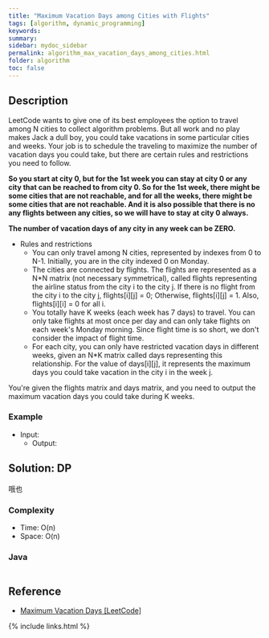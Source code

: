 ```yaml
---
title: "Maximum Vacation Days among Cities with Flights"
tags: [algorithm, dynamic_programming]
keywords:
summary:
sidebar: mydoc_sidebar
permalink: algorithm_max_vacation_days_among_cities.html
folder: algorithm
toc: false
---
```


## Description
LeetCode wants to give one of its best employees the option to travel among N cities to collect algorithm problems. 
But all work and no play makes Jack a dull boy, you could take vacations in some particular cities and weeks. 
Your job is to schedule the traveling to maximize the number of vacation days you could take, but there are certain rules and restrictions you need to follow.

**So you start at city 0, but for the 1st week you can stay at city 0 or any city that can be reached to from city 0. 
So for the 1st week, there might be some cities that are not reachable, 
and for all the weeks, there might be some cities that are not reachable. And it is also possible that there is no any flights 
between any cities, so we will have to stay at city 0 always.**

**The number of vacation days of any city in any week can be ZERO.**

* Rules and restrictions
  * You can only travel among N cities, represented by indexes from 0 to N-1. Initially, you are in the city indexed 0 on Monday.
  * The cities are connected by flights. The flights are represented as a N*N matrix (not necessary symmetrical), called flights representing the airline status from the city i to the city j. If there is no flight from the city i to the city j, flights[i][j] = 0; Otherwise, flights[i][j] = 1. Also, flights[i][i] = 0 for all i.
  * You totally have K weeks (each week has 7 days) to travel. You can only take flights at most once per day and can only take flights on each week's Monday morning. Since flight time is so short, we don't consider the impact of flight time.
  * For each city, you can only have restricted vacation days in different weeks, given an N*K matrix called days representing this relationship. For the value of days[i][j], it represents the maximum days you could take vacation in the city i in the week j.

You're given the flights matrix and days matrix, and you need to output the maximum vacation days you could take during K weeks.

### Example
* Input: 
  * Output: 

## Solution: DP
哦也

### Complexity
* Time: O(n)
* Space: O(n)

### Java
```java

```

## Reference
* [Maximum Vacation Days [LeetCode]](https://leetcode.com/problems/maximum-vacation-days/)

{% include links.html %}
